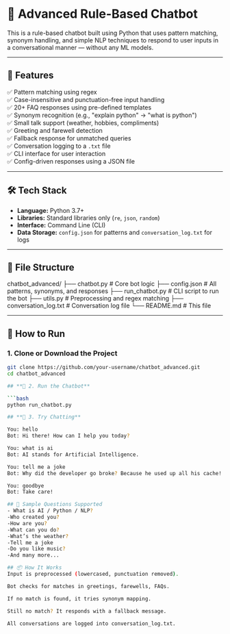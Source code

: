 # 🤖 Advanced Rule-Based Chatbot

This is a rule-based chatbot built using Python that uses pattern matching, synonym handling, and simple NLP techniques to respond to user inputs in a conversational manner — without any ML models.

---

## 📌 Features

✅ Pattern matching using regex  
✅ Case-insensitive and punctuation-free input handling  
✅ 20+ FAQ responses using pre-defined templates  
✅ Synonym recognition (e.g., "explain python" → "what is python")  
✅ Small talk support (weather, hobbies, compliments)  
✅ Greeting and farewell detection  
✅ Fallback response for unmatched queries  
✅ Conversation logging to a `.txt` file  
✅ CLI interface for user interaction  
✅ Config-driven responses using a JSON file

---

## 🛠 Tech Stack

- **Language:** Python 3.7+
- **Libraries:** Standard libraries only (`re`, `json`, `random`)
- **Interface:** Command Line (CLI)
- **Data Storage:** `config.json` for patterns and `conversation_log.txt` for logs

---

## 📁 File Structure

chatbot_advanced/
├── chatbot.py # Core bot logic
├── config.json # All patterns, synonyms, and responses
├── run_chatbot.py # CLI script to run the bot
├── utils.py # Preprocessing and regex matching
├── conversation_log.txt # Conversation log file
└── README.md # This file

---

## 🚀 How to Run

### 1. Clone or Download the Project

```bash
git clone https://github.com/your-username/chatbot_advanced.git
cd chatbot_advanced

## **🚀 2. Run the Chatbot**

```bash
python run_chatbot.py

## **💬 3. Try Chatting**

You: hello  
Bot: Hi there! How can I help you today?

You: what is ai  
Bot: AI stands for Artificial Intelligence.

You: tell me a joke  
Bot: Why did the developer go broke? Because he used up all his cache!

You: goodbye  
Bot: Take care!

## 📝 Sample Questions Supported
- What is AI / Python / NLP?
-Who created you?
-How are you?
-What can you do?
-What’s the weather?
-Tell me a joke
-Do you like music?
-And many more...

## 📦 How It Works
Input is preprocessed (lowercased, punctuation removed).

Bot checks for matches in greetings, farewells, FAQs.

If no match is found, it tries synonym mapping.

Still no match? It responds with a fallback message.

All conversations are logged into conversation_log.txt.
